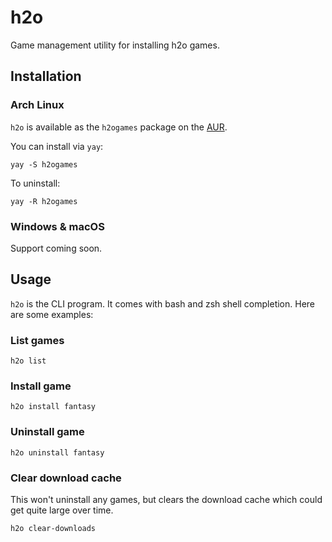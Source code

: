 # h2o

Game management utility for installing h2o games.

## Installation

### Arch Linux

`h2o` is available as the `h2ogames` package on the [AUR](https://aur.archlinux.org/packages/h2ogames).

You can install via `yay`:

```shell
yay -S h2ogames
```

To uninstall:

```shell
yay -R h2ogames
```

### Windows & macOS

Support coming soon.

## Usage

`h2o` is the CLI program. It comes with bash and zsh shell completion. Here are some examples:

### List games

```shell
h2o list
```

### Install game

```shell
h2o install fantasy
```

### Uninstall game

```shell
h2o uninstall fantasy
```

### Clear download cache

This won't uninstall any games, but clears the download cache which could get quite large over time.

```shell
h2o clear-downloads
```
